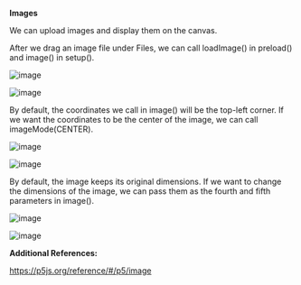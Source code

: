 **Images**

We can upload images and display them on the canvas.

After we drag an image file under Files, we can call loadImage() in preload() and image() in setup().

![image](https://github.com/Sshiril/Javascript/assets/113382540/fe23dab7-fe18-4e99-bde6-57a2df448b12)


![image](https://github.com/Sshiril/Javascript/assets/113382540/ec6ee540-a7dc-4549-a899-f56048397caa)

By default, the coordinates we call in image() will be the top-left corner. If we want the coordinates to be the center of the image, we can call imageMode(CENTER).


![image](https://github.com/Sshiril/Javascript/assets/113382540/57cdef9e-fe96-4890-b7ae-bf844d99d11f)


![image](https://github.com/Sshiril/Javascript/assets/113382540/92b2ca71-97ee-4508-bae9-e1f798a0c0e6)


By default, the image keeps its original dimensions. If we want to change the dimensions of the image, we can pass them as the fourth and fifth parameters in image().

![image](https://github.com/Sshiril/Javascript/assets/113382540/f39f4d9e-6bda-4c89-bb16-c3243ec62944)


![image](https://github.com/Sshiril/Javascript/assets/113382540/563cf3f5-2611-47c1-9c74-7c2bb0199d44)











**Additional References:**

https://p5js.org/reference/#/p5/image
